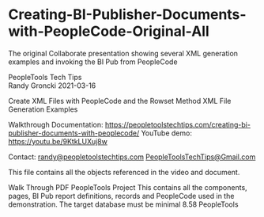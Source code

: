 # Creating-BI-Publisher-Documents-with-PeopleCode-Original-All
The original Collaborate presentation showing several XML generation examples and invoking the BI Pub from PeopleCode

PeopleTools Tech Tips    
Randy Groncki	2021-03-16

Create XML Files with PeopleCode and the Rowset Method
XML File Generation Examples 

Walkthrough Documentation: https://peopletoolstechtips.com/creating-bi-publisher-documents-with-peoplecode/
YouTube demo: https://youtu.be/9KtkLUXuj8w

Contact: 
   randy@peopletoolstechtips.com
   PeopleToolsTechTips@Gmail.com


This file contains all the objects referenced in the video and document.

Walk Through PDF
PeopleTools Project
  This contains all the components, pages, BI Pub report definitions, records and PeopleCode used in the demonstration.
  The target database must be minimal 8.58 PeopleTools
